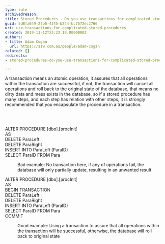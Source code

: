 ```yaml
---
type: rule
archivedreason: 
title: Stored Procedures - Do you use transactions for complicated stored procedures?
guid: 5d8fa649-2fb5-4345-b244-bc7572ec2766
uri: use-transactions-for-complicated-stored-procedures
created: 2019-11-12T23:23:19.0000000Z
authors:
- title: Adam Cogan
  url: https://ssw.com.au/people/adam-cogan
related: []
redirects:
- stored-procedures-do-you-use-transactions-for-complicated-stored-procedures

---
```



<p class="ssw15-rteElement-P">​A transaction means an atomic operation, it assures that all operations within the transaction are successful, if not, the transaction will cancel all operations and roll back to the original state of the database, that means no dirty data and mess exists in the database, so if a stored procedure has many steps, and each step has relation with other steps, it is strongly recommended that you encapsulate the procedure in a transaction.​<br></p>
<br><excerpt class='endintro'></excerpt><br>
<p class="ssw15-rteElement-CodeArea">ALTER PROCEDURE [dbo].[procInit]<br>AS<br> DELETE ParaLeft<br> DELETE ParaRight<br> INSERT INTO ParaLeft (ParaID)<br> SELECT ParaID FROM Para</p><dd class="ssw15-rteElement-FigureBad">Bad example&#58;&#160;No tran​saction here, if any of operations fail, the database will only partially update, resulting in an unwanted result<br></dd><p class="ssw15-rteElement-CodeArea">ALTER PROCEDURE [dbo].[procInit]<br>AS<br> BEGIN TRANSACTION<br> DELETE ParaLeft<br> DELETE ParaRight<br> INSERT INTO ParaLeft (ParaID)<br> SELECT ParaID FROM Para<br> COMMIT</p><dd class="ssw15-rteElement-FigureGood">Good example&#58;&#160;Using a transaction to assure that all operations within the transaction will be successful, otherwise, the database will roll back to original state​<br></dd>


